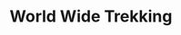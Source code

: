 ---
title: "World Wide Trekking"
url: /cottonwood-heights/world-wide-trekking/
shop: travel agency
---